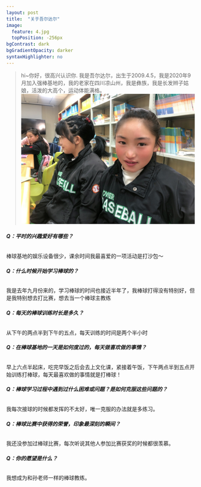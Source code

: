 ```yaml
---
layout: post
title:  "关于吾尔达尔"
image:
  feature: 4.jpg
  topPosition: -256px
bgContrast: dark
bgGradientOpacity: darker
syntaxHighlighter: no
---
```



> hi~你好，很高兴认识你. 
> 我是吾尔达尔，出生于2009.4.5，我是2020年9月加入强棒基地的，我的老家在四川凉山州，我是彝族，我是长发辫子姑娘，活泼的大高个，运动体能满格。  
![me](../assets/images/6.jpg)

###### **Q：平时的兴趣爱好有哪些？**
棒球基地的娱乐设备很少，课余时间我最喜爱的一项活动是打沙包～  

###### **Q：什么时候开始学习棒球的？**
我是去年九月份来的，学习棒球的时间也接近半年了，我棒球打得没有特别好，但是我特别想去打比赛，想去当一个棒球主教练

###### **Q：每天的棒球训练时长是多久？**
从下午的两点半到下午的五点，每天训练的时间是两个半小时

###### **Q：在棒球基地的一天是如何度过的，每天做喜欢做的事情？**
早上六点半起床，吃完早饭之后会去上文化课，紧接着午饭，下午两点半到五点开始训练打棒球，每天最喜欢做的事情就是打棒球！

###### **Q：棒球学习过程中遇到过什么困难或问题？是如何克服这些问题的？**
我每次接球的时候都发挥的不太好，唯一克服的办法就是多练习。

###### **Q：棒球比赛中获得的荣誉，印象最深刻的瞬间？**
我还没参加过棒球比赛，每次听说其他人参加比赛获奖的时候都很羡慕。

###### **Q：你的愿望是什么？**
我想成为和孙老师一样的棒球教练。



